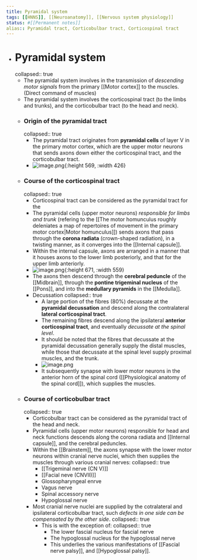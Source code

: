 ```yaml
---
title: Pyramidal system
tags: [[HNNS]], [[Neuroanatomy]], [[Nervous system physiology]] 
status: #[[Permanent notes]]
alias:: Pyramidal tract, Corticobulbar tract, Corticospinal tract
---
```


- # Pyramidal system
  collapsed:: true
	- The pyramidal system involves in the transmission of *descending motor signals* from the primary [[Motor cortex]] to the muscles. (Direct command of muscles)
	- The pyramidal system involves the corticospinal tract (to the limbs and trunks), and the corticobulbar tract (to the head and neck).
	- ### Origin of the pyramidal tract
	  collapsed:: true
		- The pyramidal tract originates from **pyramidal cells** of layer V in the primary motor cortex, which are the upper motor neurons that sends axons down either the corticospinal tract, and the corticobulbar tract.
		- ![image.png](../assets/image_1672735307243_0.png){:height 569, :width 426}
	- ### Course of the corticospinal tract
	  collapsed:: true
		- Corticospinal tract can be considered as the pyramidal tract for the
		- The pyramidal cells (upper motor neurons) *responsible for limbs and trunk* (refering to the [[The motor homunculus roughly deleniates a map of repertoires of movement in the primary motor cortex|Motor homunculus]]) sends axons that pass through the **corona radiata** (crown-shaped radiation), in a twisting manner, as it converges into the [[Internal capsule]].
		- Within the internal capsule, axons are arranged in a manner that it houses axons to the lower limb posteriorly, and that for the upper limb anteriorly.
		- ![image.png](../assets/image_1672735504864_0.png){:height 671, :width 559}
		- The axons then descend through the **cerebral peduncle** of the [[Midbrain]], through the **pontine trigeminal nucleus** of the [[Pons]], and into the **medullary pyramids** in the [[Medulla]].
		- Decussation
		  collapsed:: true
			- A large portion of the fibres (80%) decussate at the **pyramidal decussation** and descend along the contralateral **lateral corticospinal tract**.
			- The remaining fibres descend along the ipsilateral **anterior corticospinal tract**, and eventually *decussate at the spinal level*.
			- It should be noted that the fibres that decussate at the pyramidal decussation generally supply the distal muscles, while those that decussate at the spinal level supply proximal muscles, and the trunk.
			- ![image.png](../assets/image_1672735706675_0.png)
			- It subsequently synapse with lower motor neurons in the anterior horn of the spinal cord ([[Physiological anatomy of the spinal cord]]), which supplies the muscles.
	- ### Course of corticobulbar tract
	  collapsed:: true
		- Corticobulbar tract can be considered as the pyramidal tract of the head and neck.
		- Pyramidal cells (upper motor neurons) responsible for head and neck functions descends along the corona radiata and [[Internal capsule]], and the cerebral peduncles.
		- Within the [[Brainstem]], the axons synapse with the lower motor neurons within cranial nerve nuclei, which then supplies the muscles through various cranial nerves:
		  collapsed:: true
			- [[Trigeminal nerve (CN V)]]
			- [[Facial neve (CNVII)]]
			- Glossopharyngeal enrve
			- Vagus nerve
			- Spinal accessory nerve
			- Hypoglossal nerve
		- Most cranial nerve nuclei are supplied by the cotralateral and ipsilateral corticobulbar tract, such *defects in one side can be compensated by the other side*.
		  collapsed:: true
			- This is with the exception of:
			  collapsed:: true
				- The lower fascial nucleus for fascial nerve
				- The hypoglossal nucleus for the hypoglossal nerve
				- This underlies the various manifestations of [[Fascial nerve palsy]], and [[Hypoglossal palsy]].